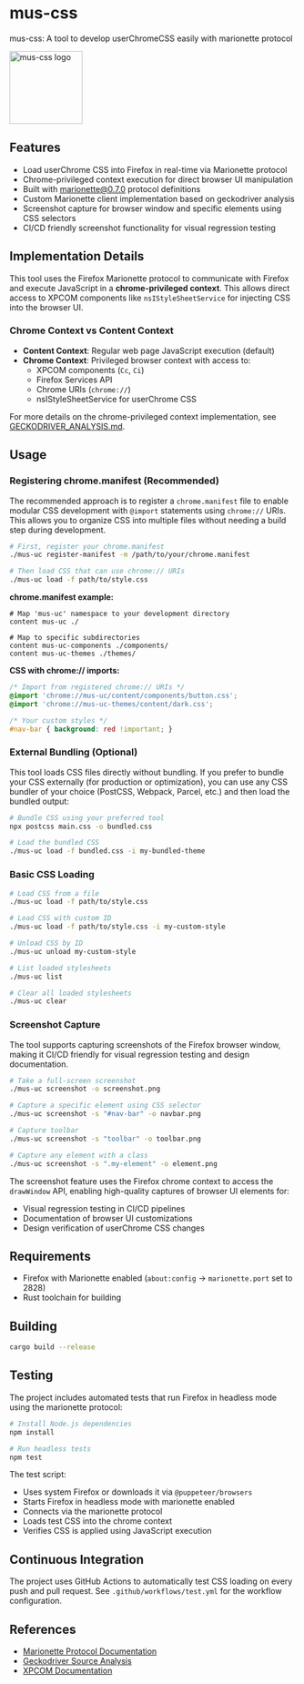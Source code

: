 # mus-css
mus-css: A tool to develop userChromeCSS easily with marionette protocol

<img width="128px" height="128px" src=".github/assets/mus-css.png" alt="mus-css logo"></img>

## Features

- Load userChrome CSS into Firefox in real-time via Marionette protocol
- Chrome-privileged context execution for direct browser UI manipulation
- Built with marionette@0.7.0 protocol definitions
- Custom Marionette client implementation based on geckodriver analysis
- Screenshot capture for browser window and specific elements using CSS selectors
- CI/CD friendly screenshot functionality for visual regression testing

## Implementation Details

This tool uses the Firefox Marionette protocol to communicate with Firefox and execute JavaScript in a **chrome-privileged context**. This allows direct access to XPCOM components like `nsIStyleSheetService` for injecting CSS into the browser UI.

### Chrome Context vs Content Context

- **Content Context**: Regular web page JavaScript execution (default)
- **Chrome Context**: Privileged browser context with access to:
  - XPCOM components (`Cc`, `Ci`)
  - Firefox Services API
  - Chrome URIs (`chrome://`)
  - nsIStyleSheetService for userChrome CSS

For more details on the chrome-privileged context implementation, see [GECKODRIVER_ANALYSIS.md](GECKODRIVER_ANALYSIS.md).

## Usage

### Registering chrome.manifest (Recommended)

The recommended approach is to register a `chrome.manifest` file to enable modular CSS development with `@import` statements using `chrome://` URIs. This allows you to organize CSS into multiple files without needing a build step during development.

```bash
# First, register your chrome.manifest
./mus-uc register-manifest -m /path/to/your/chrome.manifest

# Then load CSS that can use chrome:// URIs
./mus-uc load -f path/to/style.css
```

**chrome.manifest example:**
```
# Map 'mus-uc' namespace to your development directory
content mus-uc ./

# Map to specific subdirectories
content mus-uc-components ./components/
content mus-uc-themes ./themes/
```

**CSS with chrome:// imports:**
```css
/* Import from registered chrome:// URIs */
@import 'chrome://mus-uc/content/components/button.css';
@import 'chrome://mus-uc-themes/content/dark.css';

/* Your custom styles */
#nav-bar { background: red !important; }
```

### External Bundling (Optional)

This tool loads CSS files directly without bundling. If you prefer to bundle your CSS externally (for production or optimization), you can use any CSS bundler of your choice (PostCSS, Webpack, Parcel, etc.) and then load the bundled output:

```bash
# Bundle CSS using your preferred tool
npx postcss main.css -o bundled.css

# Load the bundled CSS
./mus-uc load -f bundled.css -i my-bundled-theme
```

### Basic CSS Loading

```bash
# Load CSS from a file
./mus-uc load -f path/to/style.css

# Load CSS with custom ID
./mus-uc load -f path/to/style.css -i my-custom-style

# Unload CSS by ID
./mus-uc unload my-custom-style

# List loaded stylesheets
./mus-uc list

# Clear all loaded stylesheets
./mus-uc clear
```

### Screenshot Capture

The tool supports capturing screenshots of the Firefox browser window, making it CI/CD friendly for visual regression testing and design documentation.

```bash
# Take a full-screen screenshot
./mus-uc screenshot -o screenshot.png

# Capture a specific element using CSS selector
./mus-uc screenshot -s "#nav-bar" -o navbar.png

# Capture toolbar
./mus-uc screenshot -s "toolbar" -o toolbar.png

# Capture any element with a class
./mus-uc screenshot -s ".my-element" -o element.png
```

The screenshot feature uses the Firefox chrome context to access the `drawWindow` API, enabling high-quality captures of browser UI elements for:
- Visual regression testing in CI/CD pipelines
- Documentation of browser UI customizations
- Design verification of userChrome CSS changes

## Requirements

- Firefox with Marionette enabled (`about:config` -> `marionette.port` set to 2828)
- Rust toolchain for building

## Building

```bash
cargo build --release
```

## Testing

The project includes automated tests that run Firefox in headless mode using the marionette protocol:

```bash
# Install Node.js dependencies
npm install

# Run headless tests
npm test
```

The test script:
- Uses system Firefox or downloads it via `@puppeteer/browsers`
- Starts Firefox in headless mode with marionette enabled
- Connects via the marionette protocol
- Loads test CSS into the chrome context
- Verifies CSS is applied using JavaScript execution

## Continuous Integration

The project uses GitHub Actions to automatically test CSS loading on every push and pull request. See `.github/workflows/test.yml` for the workflow configuration.

## References

- [Marionette Protocol Documentation](https://firefox-source-docs.mozilla.org/testing/marionette/Protocol.html)
- [Geckodriver Source Analysis](GECKODRIVER_ANALYSIS.md)
- [XPCOM Documentation](https://developer.mozilla.org/en-US/docs/Mozilla/Tech/XPCOM)
